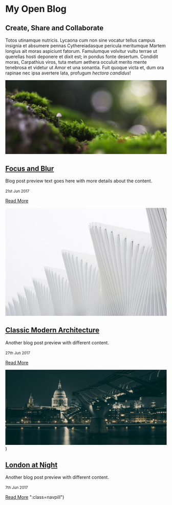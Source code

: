 # My Open Blog

## Create, Share and Collaborate

Totos utinamque nutricis. Lycaona cum non sine vocatur tellus campus insignia et
absumere pennas Cythereiadasque pericula meritumque Martem longius ait moras
aspiciunt fatorum. Famulumque volvitur vultu terrae ut querellas hosti deponere
et dixit est; in pondus fonte desertum. Condidit moras, Carpathius viros, tuta
metum aethera occuluit merito mente tenebrosa et videtur ut Amor et una
sonantia. Fuit quoque victa et, dum ora rapinae nec ipsa avertere lata, profugum
*hectora candidus*!

<div class="card-list">
  <div class="card">

  [![Blog Post Image](focus-and-blur/unsplash-focus.jpg)](blog-introduction.md)

  ## [Focus and Blur](focus-and-blur/item.md)
  
  Blog post preview text goes here with more details about the content.  

  <small>21st Jun 2017 </small>

  [Read More](blog-introduction.md ":class=navpill")

  </div>
  <div class="card">

  [![Blog Post Image](classic-modern-architecture/unsplash-luca-bravo.jpg)](classic-modern-architecture/item.md)

  ## [Classic Modern Architecture](classic-modern-architecture/item.md)

  Another blog post preview with different content.  

  <small>27th Jun 2017 </small>

  [Read More](classic-modern-architecture/item.md ":class=navpill")
    
  </div>
    <div class="card">

  [![Blog Post Image](london-at-night/unsplash-london-night.jpg)](london-at-night/item.md))

  ## [London at Night](london-at-night/item.md)

  Another blog post preview with different content.  

  <small>7th Jun 2017</small>

  [Read More](london-at-night/item.md) ":class=navpill")
    
  </div>
</div>

